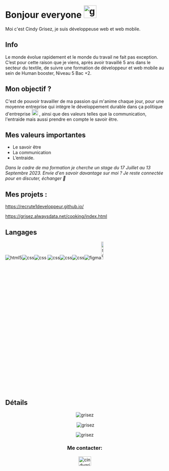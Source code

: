 # Bonjour everyone <img alt="growlithe pokemon" title="growlithe pokemon" loading="lazy" src="https://emojis.slackmojis.com/emojis/images/1643517239/32779/growlithe.gif?1643517239" width ="40"> 
Moi c'est Cindy Grisez, je suis développeuse web et web mobile.

## Info  

Le monde évolue rapidement et le monde du travail ne fait pas exception.
C’est pour cette raison que je viens, après avoir travaillé 5 ans dans le secteur du textile, de suivre une formation de développeur et web mobile au sein de Human booster, Niveau 5 Bac +2. 

## Mon objectif ?  
 
C'est de pouvoir travailler de ma passion qui m'anime chaque jour, pour une moyenne entreprise qui intègre le développement durable dans ça politique d'entreprise <img alt="chikorita pokemon" title="chikorita pokemon" loading="lazy" src="https://emojis.slackmojis.com/emojis/images/1643517236/32748/chikorita.gif?1643517236" width= "20"> , ainsi que des valeurs telles que la communication, l'entraide mais aussi prendre en compte le savoir être. 

## Mes valeurs importantes 

- Le savoir être
- La communication
- L’entraide.

*Dans le cadre de ma formation je cherche un stage du 17 Juillet au 13 Septembre 2023.*
*Envie d'en savoir davantage sur moi ? Je reste connectée pour en discuter, échanger 🙂* 

## Mes projets : 
https://recrute1developpeur.github.io/

https://grisez.alwaysdata.net/cooking/index.html
 
## Langages 

<img alt="html5" title="html5" loading="lazy" src=https://www.vectorlogo.zone/logos/w3_html5/w3_html5-ar21.svg /><img alt="css" title="css" loading="lazy" src=https://www.vectorlogo.zone/logos/w3_css/w3_css-ar21.svg /><img alt="css" title="css" loading="lazy" src=https://www.vectorlogo.zone/logos/javascript/javascript-horizontal.svg />
<img alt="css" title="css" loading="lazy" src=https://www.vectorlogo.zone/logos/angular/angular-ar21.svg /><img alt="css" title="css" loading="lazy" src=https://www.vectorlogo.zone/logos/php/php-horizontal.svg /><img alt="css" title="css" loading="lazy" src=https://www.vectorlogo.zone/logos/symfony/symfony-ar21.svg /><img alt="figma" title="figma" loading="figma" src=https://www.vectorlogo.zone/logos/figma/figma-ar21.svg /><img alt="sql" title="sql" loading="sql" src=https://symbols.getvecta.com/stencil_28/61_sql-database-generic.90b41636a8.svg width = 12% />

## Détails  

<p align="center"><img align="center" src="https://github-readme-stats.vercel.app/api/top-langs?username=grisez&show_icons=true&locale=en&layout=compact" alt="grisez"/></p>
<p align="center">&nbsp;<img align="center" src="https://github-readme-stats.vercel.app/api?username=grisez&show_icons=true&locale=en" alt="grisez" /></p>
<p align="center"><img align="center" src="https://github-readme-streak-stats.herokuapp.com/?user=grisez" alt="grisez" /></p>

<h3 align="center">Me contacter:</h3>
<p align="center">
<a href="https://www.linkedin.com/in/cindy-grisez-d%C3%A9veloppeur-web/"  align="center" target="blank"><img align="center" src="https://raw.githubusercontent.com/rahuldkjain/github-profile-readme-generator/master/src/images/icons/Social/linked-in-alt.svg" alt="cindygrisez" height="30" width="40"/></a>












